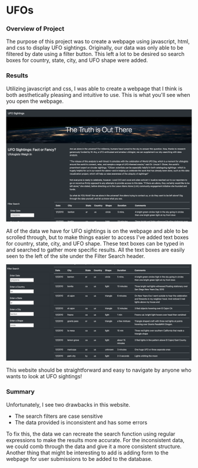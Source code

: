 # UFOs
### Overview of Project
The purpose of this project was to create a webpage using javascript, html, and css to display UFO sightings. Originally, our data was only able to be filtered by date using a filter button. This left a lot to be desired so search boxes for country, state, city, and UFO shape were added.

### Results
Utilizing javascript and css, I was able to create a webpage that I think is both aesthetically pleasing and intuitive to use. This is what you'll see when you open the webpage.

![webpage](https://github.com/JTGonzaga/UFOs/blob/main/site_1.png)

All of the data we have for UFO sightings is on the webpage and able to be scrolled through, but to make things easier to access I've added text boxes for country, state, city, and UFO shape. These text boxes can be typed in and searched to gather more specific results. All the text boxes are easily seen to the left of the site under the Filter Search header. 

![search](https://github.com/JTGonzaga/UFOs/blob/main/filters_1.png)

This website should be straightforward and easy to navigate by anyone who wants to look at UFO sightings!

### Summary
Unfortunately, I see two drawbacks in this website.
* The search filters are case sensitive
* The data provided is inconsistent and has some errors

To fix this, the data we can recreate the search function using regular expressions to make the results more accurate. For the inconsistent data, we could comb through the data and give it a more consistent structure. Another thing that might be interesting to add is adding form to the webpage for user submissions to be added to the database. 
